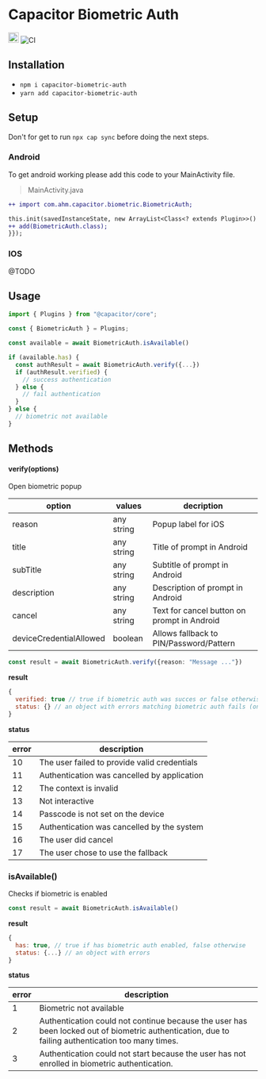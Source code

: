 # Capacitor Biometric Auth
<a href='https://www.npmjs.org/package/capacitor-biometric-auth' target='_blank'><img height='21' style='border:0px;height:21px;' src='https://img.shields.io/npm/dt/capacitor-biometric-auth.svg?label=NPM+Downloads' border='0' alt='NPM Downloads' /></a>
![CI](https://github.com/arielhernandezmusa/capacitor-biometric-auth/workflows/CI/badge.svg)

## Installation

* `npm i capacitor-biometric-auth`
* `yarn add capacitor-biometric-auth`

## Setup
Don't for get to run ```npx cap sync``` before doing the next steps.

### Android
To get android working please add this code to your MainActivity file.

> MainActivity.java
```diff
++ import com.ahm.capacitor.biometric.BiometricAuth;

this.init(savedInstanceState, new ArrayList<Class<? extends Plugin>>() {{
++ add(BiometricAuth.class);
}});
```

### IOS

@TODO

## Usage

```ts
import { Plugins } from "@capacitor/core";

const { BiometricAuth } = Plugins;

const available = await BiometricAuth.isAvailable()

if (available.has) {
  const authResult = await BiometricAuth.verify({...})
  if (authResult.verified) {
    // success authentication
  } else {
    // fail authentication
  }
} else {
  // biometric not available
}
 ```


 ## Methods

 #### verify(options)
 Open biometric popup

 | option | values | decription |
 | --- | --- | --- |
 | reason | any string | Popup label for iOS|
 | title | any string | Title of prompt in Android |
 | subTitle | any string | Subtitle of prompt in Android |
 | description | any string | Description of prompt in Android |
 | cancel | any string | Text for cancel button on prompt in Android |
 | deviceCredentialAllowed | boolean | Allows fallback to PIN/Password/Pattern

 ```ts
const result = await BiometricAuth.verify({reason: "Message ..."})
```

**result**
```javascript
{
  verified: true // true if biometric auth was succes or false otherwise,
  status: {} // an object with errors matching biometric auth fails (on if verified === false)
}
```

**status**

|error|description|
|-|-|
| 10 | The user failed to provide valid credentials |
| 11 | Authentication was cancelled by application |
| 12 | The context is invalid |
| 13 | Not interactive |
| 14 | Passcode is not set on the device |
| 15 | Authentication was cancelled by the system |
| 16 | The user did cancel |
| 17 | The user chose to use the fallback |

### isAvailable()

Checks if biometric is enabled

```ts
const result = await BiometricAuth.isAvailable()
```

**result**
```javascript
{
  has: true, // true if has biometric auth enabled, false otherwise
  status: {...} // an object with errors
}
```

**status**

|error|description|
|-|-|
| 1 | Biometric not available |
| 2 | Authentication could not continue because the user has been locked out of biometric authentication, due to failing authentication too many times.|
| 3 | Authentication could not start because the user has not enrolled in biometric authentication.|
